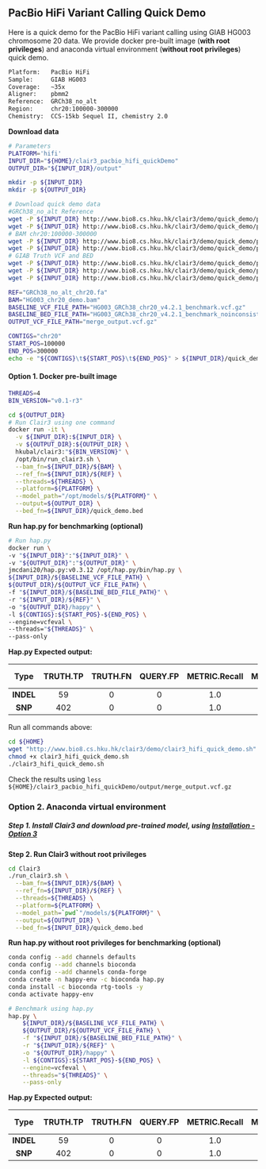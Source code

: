 ## PacBio HiFi Variant Calling Quick Demo
Here is a quick demo for the PacBio HiFi variant calling using GIAB HG003 chromosome 20 data. We provide docker pre-built image (**with root privileges**) and  anaconda virtual environment (**without root privileges**) quick demo.

```bash
Platform:   PacBio HiFi
Sample:     GIAB HG003
Coverage:   ~35x
Aligner:    pbmm2
Reference:  GRCh38_no_alt
Region:     chr20:100000-300000
Chemistry:  CCS-15kb Sequel II, chemistry 2.0
```

**Download data**

```bash
# Parameters
PLATFORM='hifi'
INPUT_DIR="${HOME}/clair3_pacbio_hifi_quickDemo"
OUTPUT_DIR="${INPUT_DIR}/output"

mkdir -p ${INPUT_DIR}
mkdir -p ${OUTPUT_DIR}

# Download quick demo data
#GRCh38_no_alt Reference
wget -P ${INPUT_DIR} http://www.bio8.cs.hku.hk/clair3/demo/quick_demo/pacbio_hifi/GRCh38_no_alt_chr20.fa
wget -P ${INPUT_DIR} http://www.bio8.cs.hku.hk/clair3/demo/quick_demo/pacbio_hifi/GRCh38_no_alt_chr20.fa.fai
# BAM chr20:100000-300000
wget -P ${INPUT_DIR} http://www.bio8.cs.hku.hk/clair3/demo/quick_demo/pacbio_hifi/HG003_chr20_demo.bam
wget -P ${INPUT_DIR} http://www.bio8.cs.hku.hk/clair3/demo/quick_demo/pacbio_hifi/HG003_chr20_demo.bam.bai
# GIAB Truth VCF and BED
wget -P ${INPUT_DIR} http://www.bio8.cs.hku.hk/clair3/demo/quick_demo/pacbio_hifi/HG003_GRCh38_chr20_v4.2.1_benchmark.vcf.gz
wget -P ${INPUT_DIR} http://www.bio8.cs.hku.hk/clair3/demo/quick_demo/pacbio_hifi/HG003_GRCh38_chr20_v4.2.1_benchmark.vcf.gz.tbi
wget -P ${INPUT_DIR} http://www.bio8.cs.hku.hk/clair3/demo/quick_demo/pacbio_hifi/HG003_GRCh38_chr20_v4.2.1_benchmark_noinconsistent.bed

REF="GRCh38_no_alt_chr20.fa"
BAM="HG003_chr20_demo.bam"
BASELINE_VCF_FILE_PATH="HG003_GRCh38_chr20_v4.2.1_benchmark.vcf.gz"
BASELINE_BED_FILE_PATH="HG003_GRCh38_chr20_v4.2.1_benchmark_noinconsistent.bed"
OUTPUT_VCF_FILE_PATH="merge_output.vcf.gz"

CONTIGS="chr20"
START_POS=100000
END_POS=300000
echo -e "${CONTIGS}\t${START_POS}\t${END_POS}" > ${INPUT_DIR}/quick_demo.bed
```

#### Option 1. Docker pre-built image

```bash
THREADS=4
BIN_VERSION="v0.1-r3"

cd ${OUTPUT_DIR}
# Run Clair3 using one command
docker run -it \
  -v ${INPUT_DIR}:${INPUT_DIR} \
  -v ${OUTPUT_DIR}:${OUTPUT_DIR} \
  hkubal/clair3:"${BIN_VERSION}" \
  /opt/bin/run_clair3.sh \
  --bam_fn=${INPUT_DIR}/${BAM} \
  --ref_fn=${INPUT_DIR}/${REF} \
  --threads=${THREADS} \
  --platform=${PLATFORM} \
  --model_path="/opt/models/${PLATFORM}" \
  --output=${OUTPUT_DIR} \
  --bed_fn=${INPUT_DIR}/quick_demo.bed
```

**Run hap.py for benchmarking (optional)**

```bash
# Run hap.py
docker run \
-v "${INPUT_DIR}":"${INPUT_DIR}" \
-v "${OUTPUT_DIR}":"${OUTPUT_DIR}" \
jmcdani20/hap.py:v0.3.12 /opt/hap.py/bin/hap.py \
${INPUT_DIR}/${BASELINE_VCF_FILE_PATH} \
${OUTPUT_DIR}/${OUTPUT_VCF_FILE_PATH} \
-f "${INPUT_DIR}/${BASELINE_BED_FILE_PATH}" \
-r "${INPUT_DIR}/${REF}" \
-o "${OUTPUT_DIR}/happy" \
-l ${CONTIGS}:${START_POS}-${END_POS} \
--engine=vcfeval \
--threads="${THREADS}" \
--pass-only
```

**Hap.py Expected output:**

|   Type    | TRUTH.TP | TRUTH.FN | QUERY.FP | METRIC.Recall | METRIC.Precision | METRIC.F1-Score |
| :-------: | :------: | :------: | :------: | :-----------: | :--------------: | :-------------: |
| **INDEL** |    59    |    0     |    0     |      1.0      |       1.0        |       1.0       |
|  **SNP**  |   402    |    0     |    0     |      1.0      |       1.0        |       1.0       |

Run all commands above:

```bash
cd ${HOME}
wget "http://www.bio8.cs.hku.hk/clair3/demo/clair3_hifi_quick_demo.sh"
chmod +x clair3_hifi_quick_demo.sh
./clair3_hifi_quick_demo.sh
```

Check the results using `less ${HOME}/clair3_pacbio_hifi_quickDemo/output/merge_output.vcf.gz`

### Option 2. Anaconda virtual environment

##### Step 1. Install Clair3 and download pre-trained model, using [Installation - Option 3](https://github.com/HKU-BAL/Clair3#option-3-build-an-anaconda-virtual-environment)

**Step 2. Run Clair3 without root privileges**

```bash
cd Clair3
./run_clair3.sh \
  --bam_fn=${INPUT_DIR}/${BAM} \
  --ref_fn=${INPUT_DIR}/${REF} \
  --threads=${THREADS} \
  --platform=${PLATFORM} \
  --model_path=`pwd`"/models/${PLATFORM}" \
  --output=${OUTPUT_DIR} \
  --bed_fn=${INPUT_DIR}/quick_demo.bed
```

**Run hap.py without root privileges for benchmarking (optional)**

```bash
conda config --add channels defaults
conda config --add channels bioconda
conda config --add channels conda-forge
conda create -n happy-env -c bioconda hap.py
conda install -c bioconda rtg-tools -y
conda activate happy-env

# Benchmark using hap.py
hap.py \
    ${INPUT_DIR}/${BASELINE_VCF_FILE_PATH} \
    ${OUTPUT_DIR}/${OUTPUT_VCF_FILE_PATH} \
    -f "${INPUT_DIR}/${BASELINE_BED_FILE_PATH}" \
    -r "${INPUT_DIR}/${REF}" \
    -o "${OUTPUT_DIR}/happy" \
    -l ${CONTIGS}:${START_POS}-${END_POS} \
    --engine=vcfeval \
    --threads="${THREADS}" \
    --pass-only
```

**Hap.py Expected output:**

|   Type    | TRUTH.TP | TRUTH.FN | QUERY.FP | METRIC.Recall | METRIC.Precision | METRIC.F1-Score |
| :-------: | :------: | :------: | :------: | :-----------: | :--------------: | :-------------: |
| **INDEL** |    59    |    0     |    0     |      1.0      |       1.0        |       1.0       |
|  **SNP**  |   402    |    0     |    0     |      1.0      |       1.0        |       1.0       |

